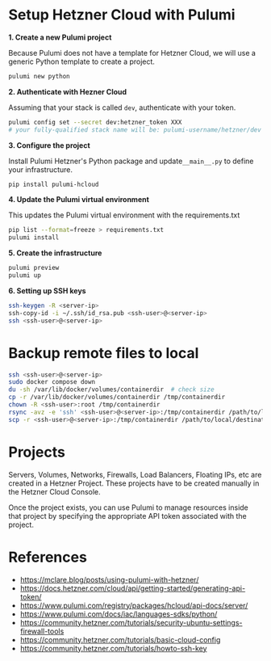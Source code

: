 # Setup Hetzner Cloud with Pulumi

**1. Create a new Pulumi project**

Because Pulumi does not have a template for Hetzner Cloud, we will use a generic Python template to create a project.

```bash
pulumi new python
```

**2. Authenticate with Hezner Cloud**

Assuming that your stack is called `dev`, authenticate with your token.

```bash
pulumi config set --secret dev:hetzner_token XXX
# your fully-qualified stack name will be: pulumi-username/hetzner/dev
```

**3. Configure the project**

Install Pulumi Hetzner's Python package and update`__main__.py` to define your infrastructure.

```bash
pip install pulumi-hcloud
```

**4. Update the Pulumi virtual environment**

This updates the Pulumi virtual environment with the requirements.txt

```bash
pip list --format=freeze > requirements.txt
pulumi install
```

**5. Create the infrastructure**

```bash
pulumi preview
pulumi up
```

**6. Setting up SSH keys**

```bash
ssh-keygen -R <server-ip>
ssh-copy-id -i ~/.ssh/id_rsa.pub <ssh-user>@<server-ip>
ssh <ssh-user>@<server-ip>
```

# Backup remote files to local

```bash
ssh <ssh-user>@<server-ip>
sudo docker compose down
du -sh /var/lib/docker/volumes/containerdir  # check size
cp -r /var/lib/docker/volumes/containerdir /tmp/containerdir
chown -R <ssh-user>:root /tmp/containerdir
rsync -avz -e 'ssh' <ssh-user>@<server-ip>:/tmp/containerdir /path/to/local/destination --progress
scp -r <ssh-user>@<server-ip>:/tmp/containerdir /path/to/local/destination # slower alternative
```

# Projects

Servers, Volumes, Networks, Firewalls, Load Balancers, Floating IPs, etc are 
created in a Hetzner Project. These projects have to be created manually in the
Hetzner Cloud Console.

Once the project exists, you can use Pulumi to manage resources inside that 
project by specifying the appropriate API token associated with the project.

# References
* https://mclare.blog/posts/using-pulumi-with-hetzner/
* https://docs.hetzner.com/cloud/api/getting-started/generating-api-token/
* https://www.pulumi.com/registry/packages/hcloud/api-docs/server/
* https://www.pulumi.com/docs/iac/languages-sdks/python/
* https://community.hetzner.com/tutorials/security-ubuntu-settings-firewall-tools
* https://community.hetzner.com/tutorials/basic-cloud-config
* https://community.hetzner.com/tutorials/howto-ssh-key
